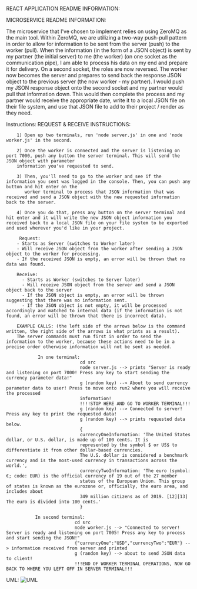 REACT APPLICATION README INFORMATION:


MICROSERVICE README INFORMATION:

The microservice that I've chosen to implement relies on using ZeroMQ as the main tool. Within ZeroMQ, we are utilizing a two-way push-pull pattern in order to allow for information to be sent from the server (push) to the worker (pull). When the information (in the form of a JSON object) is sent by my partner (the initial server) to me (the worker) (on one socket as the communication pipe), I am able to process his data on my end and prepare it for delivery. On a second socket, the roles are now reversed. The worker now becomes the server and prepares to send back the response JSON object to the previous server (the now worker - my partner). I would push my JSON response object onto the second socket and my partner would pull that information down. This would then complete the process and my partner would receive the appropriate date, write it to a local JSON file on their file system, and use that JSON file to add to their project / render as they need.

Instructions:
      REQUEST & RECEIVE INSTRUCTIONS:
      
        1) Open up two terminals, run 'node server.js' in one and 'node worker.js' in the second.
        
        2) Once the worker is connected and the server is listening on port 7000, push any button the server terminal. This will send the JSON object with parameter
        information you've requested to send.
       
        3) Then, you'll need to go to the worker and see if the information you sent was logged in the console. Then, you can push any button and hit enter on the
           worker terminal to process that JSON information that was received and send a JSON object with the new requested information back to the server.
           
        4) Once you do that, press any button on the server terminal and hit enter and it will write the new JSON object information you received back to a local JSON file on your file system to be exported and used wherever you'd like in your project.
        
         Request:
        - Starts as Server (switches to Worker later)
        - Will receive JSON object from the worker after sending a JSON object to the worker for processing.
        - If the received JSON is empty, an error will be thrown that no data was found.
        
        Receive:
          - Starts as Worker (switches to Server later)
          - Will receive JSON object from the server and send a JSON object back to the server
          - If the JSON object is empty, an error will be thrown suggesting that there was no information sent.
          - If the JSON object is not empty, it will be processed accordingly and matched to internal data (if the information is not found, an error will be thrown that there is incorrect data).
        
        EXAMPLE CALLS: (the left side of the arrows below is the command written, the right side of the arrows is what prints as a result).
        The server commands must run first in order to send the information to the worker, because these actions need to be in a precise order otherwise information will not be sent as needed.
        
                In one terminal:
                                cd src
                                node server.js --> prints "Server is ready and listening on port 7000! Press any key to start sending the currency parameter data!"
                                g (random key) --> About to send currency parameter data to user! Press to move onto run2 where you will receive the processed
                                information! 
                                !!!!STOP HERE AND GO TO WORKER TERMINAL!!!
                                g (random key) --> Connected to server! Press any key to print the requested data!
                                g (random key) --> prints requested data below.
                                {
                                currencyOneInformation: 'The United States dollar, or U.S. dollar, is made up of 100 cents. It is 
                                represented by the symbol $ or US$ to differentiate it from other dollar-based currencies. 
                                The U.S. dollar is considered a benchmark currency and is the most-used currency in transactions across the world.',
                                currencyTwoInformation: 'The euro (symbol: €; code: EUR) is the official currency of 19 out of the 27 member
                                states of the European Union. This group of states is known as the eurozone or, officially, the euro area, and includes about 
                                349 million citizens as of 2019. [12][13] The euro is divided into 100 cents.'
                                }

               In second terminal: 
                              cd src
                              node worker.js --> "Connected to server! Server is ready and listening on port 7005! Press any key to process and start sending the JSON!"
                              {"currencyOne":"USD","currencyTwo":"EUR"} --> information received from server and printed
                              g (random key) --> about to send JSON data to client!
                              !!!END OF WORKER TERMINAL OPERATIONS, NOW GO BACK TO WHERE YOU LEFT OFF IN SERVER TERMINAL!!!
                              
UML:
![UML](https://user-images.githubusercontent.com/82230435/180621693-45f2075e-a1ac-427a-a555-c84ccd36d00f.jpg)


